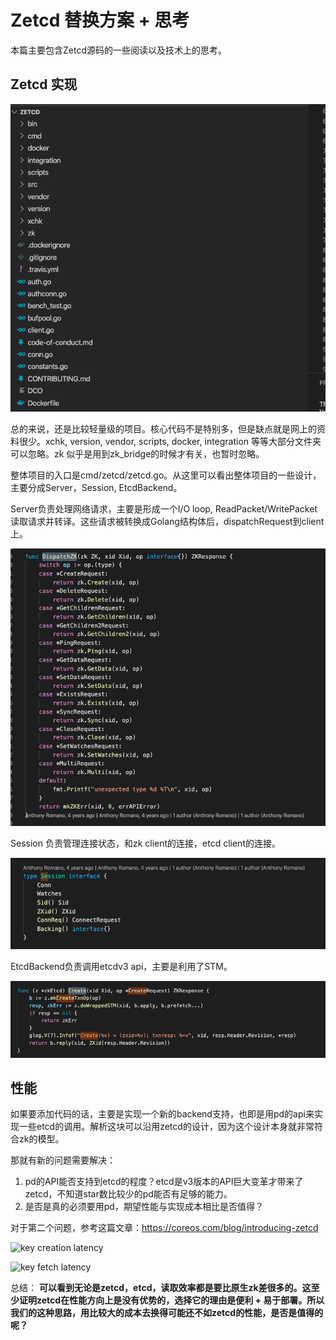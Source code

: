 # Zetcd 替换方案 + 思考

本篇主要包含Zetcd源码的一些阅读以及技术上的思考。



## Zetcd 实现

![image-20200714194941268](./img/image-20200714194941268.png)

总的来说，还是比较轻量级的项目。核心代码不是特别多，但是缺点就是网上的资料很少。xchk, version, vendor, scripts, docker, integration 等等大部分文件夹可以忽略。zk 似乎是用到zk_bridge的时候才有关，也暂时忽略。



整体项目的入口是cmd/zetcd/zetcd.go。从这里可以看出整体项目的一些设计，主要分成Server，Session, EtcdBackend。

Server负责处理网络请求，主要是形成一个I/O loop, ReadPacket/WritePacket 读取请求并转译。这些请求被转换成Golang结构体后，dispatchRequest到client上。

![image-20200714195738319](./img/image-20200714195738319.png)

Session 负责管理连接状态，和zk client的连接，etcd client的连接。

![image-20200714195818969](./img/image-20200714195818969.png)

EtcdBackend负责调用etcdv3 api，主要是利用了STM。

![image-20200714195914931](./img/image-20200714195914931.png)



## 性能
如果要添加代码的话，主要是实现一个新的backend支持，也即是用pd的api来实现一些etcd的调用。解析这块可以沿用zetcd的设计，因为这个设计本身就非常符合zk的模型。



那就有新的问题需要解决：

1. pd的API能否支持到etcd的程度？etcd是v3版本的API巨大变革才带来了zetcd，不知道star数比较少的pd能否有足够的能力。
2. 是否是真的必须要用pd，期望性能与实现成本相比是否值得？

对于第二个问题，参考这篇文章：https://coreos.com/blog/introducing-zetcd

![key creation latency](https://coreos.com/sites/default/files/inline-images/key-creation-latency_0.png)

![key fetch latency](https://coreos.com/sites/default/files/inline-images/key-fetch-latency_0.png)

总结：
**可以看到无论是zetcd，etcd，读取效率都是要比原生zk差很多的。这至少证明zetcd在性能方向上是没有优势的，选择它的理由是便利 + 易于部署。所以我们的这种思路，用比较大的成本去换得可能还不如zetcd的性能，是否是值得的呢？**
